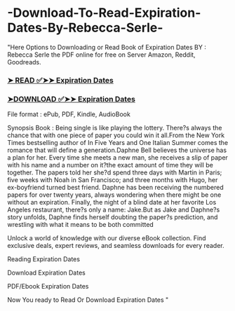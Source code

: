 # -Download-To-Read-Expiration-Dates-By-Rebecca-Serle-

"Here Options to Downloading or Read Book of Expiration Dates BY : Rebecca Serle the PDF online for free on Server Amazon, Reddit, Goodreads.

### [➤ READ ✅➤➤ Expiration Dates](https://en.ebooksteach.xyz/?book=176443178-expiration-dates)
### [➤DOWNLOAD ✅➤➤ Expiration Dates](https://en.ebooksteach.xyz/?book=176443178-expiration-dates)

File format : ePub, PDF, Kindle, AudioBook

Synopsis Book : Being single is like playing the lottery. There?s always the chance that with one piece of paper you could win it all.From the New York Times bestselling author of In Five Years and One Italian Summer comes the romance that will define a generation.Daphne Bell believes the universe has a plan for her. Every time she meets a new man, she receives a slip of paper with his name and a number on it?the exact amount of time they will be together. The papers told her she?d spend three days with Martin in Paris; five weeks with Noah in San Francisco; and three months with Hugo, her ex-boyfriend turned best friend. Daphne has been receiving the numbered papers for over twenty years, always wondering when there might be one without an expiration. Finally, the night of a blind date at her favorite Los Angeles restaurant, there?s only a name: Jake.But as Jake and Daphne?s story unfolds, Daphne finds herself doubting the paper?s prediction, and wrestling with what it means to be both committed 

Unlock a world of knowledge with our diverse eBook collection. Find exclusive deals, expert reviews, and seamless downloads for every reader.

Reading Expiration Dates

Download Expiration Dates

PDF/Ebook Expiration Dates

Now You ready to Read Or Download Expiration Dates
"

